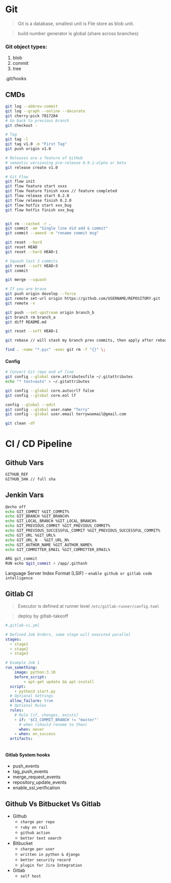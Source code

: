 # Git
> Git is a database, smallest unit is File store as blob unit.

> build number generator is global (share across branches)
### Git object types:
1. blob
2. commit
3. tree

.git/hooks

## CMDs
```bash
git log --abbrev-commit
git log --graph --online --decorate
git cherry-pick 7017284
# Go back to previous branch
git checkout -

# Tag
git tag -l
git tag v1.0 -m "First Tag"
git push origin v1.0 

# Releases are a feature of GitHub
# semantic versioning pre-release 0.9.1-alpha or beta
git release create v1.0

# Git Flow
git flow init
git flow feature start xxxx
git flow feature finish xxxx // feature completed
git flow release start 0.2.0
git flow release finish 0.2.0
git flow hotfix start xxx_bug
git flow hotfix finish xxx_bug


git rm --cached -r .
git commit -am "Single line did add & commit"
git commit --amend -m "rename commit msg"

git reset --hard
git reset HEAD
git reset --hard HEAD~1

# Squash last 3 commits
git reset --soft HEAD~3
git commit

git merge --squash

# If you are brave
git push origin develop --force
git remote set-url origin https://github.com/USERNAME/REPOSITORY.git
git remote -v

git push --set-upstream origin branch_b
git branch rm branch_a
git diff README.md

git reset --soft HEAD~1

git rebase // will stash my branch prev commits, then apply after rebase branch

find . -name "*.pyc" -exec git rm -f "{}" \;
```

#### Config
```bash
# Convert Git repo end of line
git config --global core.attributesfile ~/.gitattributes
echo "* text=auto" > ~/.gitattributes

git config --global core.autocrlf false
git config --global core.eol lf

config --global --edit
git config --global user.name "Terry"
git config --global user.email terrywuemail@gmail.com

git clean -df
```

# CI / CD Pipeline
## Github Vars
```bash
GITHUB_REF
GITHUB_SHA // full sha
```

## Jenkin Vars
```bash
@echo off
echo GIT_COMMIT %GIT_COMMIT% 
echo GIT_BRANCH %GIT_BRANCH%
echo GIT_LOCAL_BRANCH %GIT_LOCAL_BRANCH%
echo GIT_PREVIOUS_COMMIT %GIT_PREVIOUS_COMMIT%
echo GIT_PREVIOUS_SUCCESSFUL_COMMIT %GIT_PREVIOUS_SUCCESSFUL_COMMIT%
echo GIT_URL %GIT_URL%
echo GIT_URL_N - %GIT_URL_N%
echo GIT_AUTHOR_NAME %GIT_AUTHOR_NAME%
echo GIT_COMMITTER_EMAIL %GIT_COMMITTER_EMAIL%

ARG git_commit
RUN echo $git_commit > /app/.githash
```

Language Server Index Format (LSIF) - `enable github or gitlab code intelligence`

## Gitlab CI
> Executor is defined at runner level `/etc/gitlab-runner/config.toml`

> deploy by gitlab-takeoff
```yml
#.gitlab-ci.yml

# Defined Job Orders, same stage will executed parallel
stages:
  - stage1
  - stage2
  - stage3

# Example Job 1
run_something:
	image: python:3.10
	before_script:
		- apt-get update && apt-install
  script:
    - python3 start.py
  # Optional Settings
  allow_failure: true
  # Optional Rules
  rules:
    # Rule [if, changes, exists]
    - if: '$CI_COMMIT_BRANCH != "master"'
      # when (should rename to then)
      when: never
    - when: on_success
  artifacts:



```
#### Gitlab System hooks
- push_events
- tag_push_events
- merge_request_events
- repository_update_events
- enable_ssl_verification


## Github Vs Bitbucket Vs Gitlab
- Github
	- `charge per repo`
	- `ruby on rail`
	- `github action`
	- `better text search`
- Bitbucket
  - `charge per user`
  - `written in python & django`
  - `better security record`
  - `plugin for Jira Integration`
- Gitlab
  - `self host`